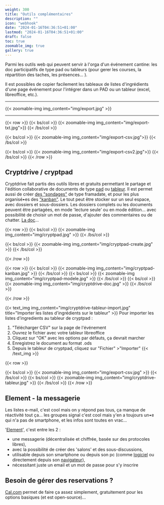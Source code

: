 ```yaml
---
weight: 300
title: "Outils complémentaires"
description: ""
icon: "webhook"
date: "2024-01-16T04:36:51+01:00"
lastmod: "2024-01-16T04:36:51+01:00"
draft: false
toc: true
zoomable_img: true
gallery: true
---
```


Parmi les outils web qui peuvent servir à l'orga d'un événement cantine: les doc participatifs de type pad ou tableurs (pour gerer les courses, la répartition des taches, les présences... ). 

Il est possibles de copier facilement les tableaux de listes d'ingrédients d'une page événement pour l'intégrer dans un PAD ou un tableur (excel, libreoffice, etc.).

---

 {{< zoomable-img img_content="img/export.jpg" >}}

---

 {{< row >}}
   {{< bs/col >}}
     {{< zoomable-img img_content="img/export-txt.jpg">}}
   {{< /bs/col >}}
 
   {{< bs/col >}}
     {{< zoomable-img img_content="img/export-csv.jpg">}}
   {{< /bs/col >}}   
   
   {{< bs/col >}}
     {{< zoomable-img img_content="img/export-csv2.jpg">}}
   {{< /bs/col >}}
 {{< /row >}}
 

 ## Cryptdrive / cryptpad

 Cryptdrive fait partis des outils libres et gratuits permettant le partage et l'édition collaborative de documents de type [pad](https://cryptpad.fr/pad/#/2/pad/view/jlJop8fEr9dMLRJ4y5l4lzuXtYKjIF-pHV99px6iaLg/) ou [tableur](https://cryptpad.fr/sheet/#/2/sheet/view/vfpnxrKfbia-SXvwKUKFjlNFbtcxr4hMaEgcvyshZ98/). Il est permet aussi de créer [des "sondages"](https://cryptpad.fr/form/#/2/form/view/3gjFB4+kJqsrTK4ahmlR3Rq-d0KUhEcclzPnj-CuVxw/) de type framadate, et pour les plus organisé•es des ["kanban"](https://cryptpad.fr/kanban/). Le tout peut être stocker sur un seul espace, avec dossiers et sous-dossiers. Les dossiers complets ou les documents peuvent être partagées, en mode 'lecture seule' ou en mode édition... avec possibilité de choisir un mot de passe, d'ajouter des commentaires ou de chatter. [La doc](https://docs.cryptpad.org/fr/user_guide/index.html)...

 {{< row >}}
   {{< bs/col >}}
     {{< zoomable-img img_content="img/cryptpad.jpg" >}}
   {{< /bs/col >}}
 
   {{< bs/col >}}
     {{< zoomable-img img_content="img/cryptpad-create.jpg" >}}
   {{< /bs/col >}}
 

 {{< /row >}}
 
 {{< row >}}
   {{< bs/col >}}
     {{< zoomable-img img_content="img/cryptpad-kanban.jpg" >}}
   {{< /bs/col >}}
   {{< bs/col >}}
     {{< zoomable-img img_content="img/cryptpad-modele.jpg" >}}
   {{< /bs/col >}}
   {{< bs/col >}}
     {{< zoomable-img img_content="img/cryptdrive-doc.jpg" >}}
   {{< /bs/col >}}

 {{< /row >}}


 {{< text_img img_content="img/cryptdrive-tableur-import.jpg" title="Importer les listes d'ingrédients sur le tableur" >}}
 Pour importer les listes d'ingredients au tableur de cryptpad :
 1. "Télécharger CSV" sur la page de l'événement
 2. Ouvrez le fichier avec votre tableur libreoffice
 3. Cliquez sur "OK" avec les options par défauts, ça devrait marcher
 4. Enregistrez le document au format .ods
 5. Depuis le tableur de cryptpad, cliquez sur "Fichier" >"Importer"
 {{< /text_img >}}
 
 {{< row >}}
 
   {{< bs/col >}}
     {{< zoomable-img img_content="img/export-csv.jpg" >}}
   {{< /bs/col >}}
   {{< bs/col >}}
     {{< zoomable-img img_content="img/cryptdrive-tableur.jpg" >}}
   {{< /bs/col >}}
 {{< /row >}}


## Element - la messagerie

Les listes e-mail, c'est cool mais on y répond pas tous, ça manque de réactivité tout ça... les groupes signal c'est cool mais y'en a toujours un•e qui n'a pas de smartphone, et les infos sont toutes en vrac...

'[Element](https://element.io)', c'est entre les 2 : 
- une messagerie (décentralisée et chiffrée, basée sur des protocoles libres), 
- avec la possibilité de créer des 'salons' et des sous-discussions, 
- utilisable depuis son smartphone ou depuis son pc (comme [logiciel](https://element.io/download) ou directement depuis son [navigateur](https://app.element.io/#/welcome)), 
- nécessitant juste un email et un mot de passe pour s'y inscrire

## Besoin de gérer des reservations ?

[Cal.com](https://cal.com/fr) permet de faire ça assez simplement, gratuitement pour les options basiques (et est open-source)...